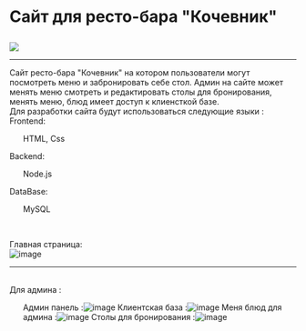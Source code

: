 # <p> Сайт для ресто-бара "Кочевник" </p> 
<img src = "https://sun9-56.userapi.com/impg/ze0LZYhQTz-gbyOBe4FRFtxo5WnmvT78Emr-BA/Y1XFfTM8Xcw.jpg?size=929x930&quality=96&sign=6377a48e6c7e40fec4be20a2fa0a6bbf&type=album"></img>
<hr>
Сайт ресто-бара "Кочевник" на котором пользователи могут посмотреть меню и забронировать себе стол. Админ на сайте может менять меню смотреть и редактировать столы для бронирования, менять меню, блюд имеет доступ к клиенсткой базе.
<br> Для разработки сайта будут использоваться следующие языки :
<br>Frontend:
  <ul>
  HTML,
  Css
  </ul>
  Backend:
  <ul>
    Node.js
  </ul>
  DataBase:
  <ul>
    MySQL
  </ul>
  <br>
  
  Главная страница: <br>![image](https://github.com/user-attachments/assets/a6b46b5d-d5db-482e-84bc-2857ea787eee)

  <hr>
 
  <br> Для админа :
  <ul>
    
Админ панель :![image](https://github.com/user-attachments/assets/1461fe15-1536-4a45-8894-1510137c2ab9)
Клиентская база :![image](https://github.com/user-attachments/assets/becc802b-9f07-47f1-b576-0e65d1c7d625)
Меня блюд для админа :![image](https://github.com/user-attachments/assets/92e5407c-b510-400d-ac6a-571223359210)
Столы для бронирования :![image](https://github.com/user-attachments/assets/22d2073f-60eb-4878-916a-abb31d486d33)
</ul>

